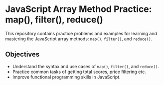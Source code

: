 # JavaScript Array Method Practice: map(), filter(), reduce()

This repository contains practice problems and examples for learning and mastering the JavaScript array methods: `map()`, `filter()`, and `reduce()`.

## Objectives

- Understand the syntax and use cases of `map()`, `filter()`, and `reduce()`.
- Practice common tasks of getting total scores, price filtering etc.
- Improve functional programming skills in JavaScript.
